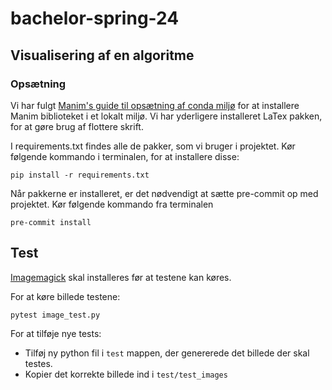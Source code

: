 # bachelor-spring-24

## Visualisering af en algoritme

### Opsætning

Vi har fulgt [Manim's guide til opsætning af conda miljø](https://docs.manim.community/en/stable/installation/conda.html) for at installere Manim biblioteket i et lokalt miljø. Vi har yderligere installeret LaTex pakken, for at gøre brug af flottere skrift.

I requirements.txt findes alle de pakker, som vi bruger i projektet. Kør følgende kommando i terminalen, for at installere disse:

    pip install -r requirements.txt

Når pakkerne er installeret, er det nødvendigt at sætte pre-commit op med projektet. Kør følgende kommando fra terminalen

    pre-commit install

## Test

[Imagemagick](https://imagemagick.org/script/download.php) skal installeres før at testene kan køres.

For at køre billede testene:

    pytest image_test.py

For at tilføje nye tests:

- Tilføj ny python fil i `test` mappen, der genererede det billede der skal testes.
- Kopier det korrekte billede ind i `test/test_images`
